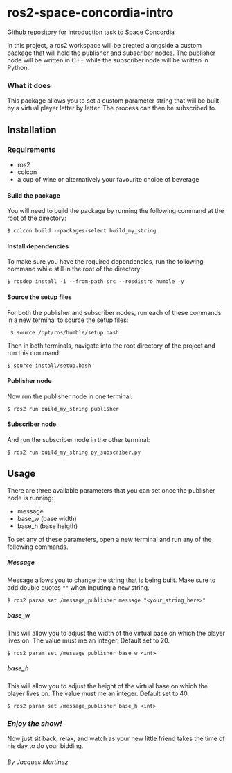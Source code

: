 # ros2-space-concordia-intro

Github repository for introduction task to Space Concordia

In this project, a ros2 workspace will be created alongside a custom package that will hold the publisher and subscriber nodes. The publisher node will be written in C++ while the subscriber node will be written in Python.

### What it does

This package allows you to set a custom parameter string that will be built by a virtual player letter by letter. The process can then be subscribed to.

## Installation

### Requirements

- ros2
- colcon
- a cup of wine or alternatively your favourite choice of beverage

#### Build the package

You will need to build the package by running the following command at the root of the directory:

`$ colcon build --packages-select build_my_string`

#### Install dependencies

To make sure you have the required dependencies, run the following command while still in the root of the directory:

`$ rosdep install -i --from-path src --rosdistro humble -y`

#### Source the setup files

For both the publisher and subscriber nodes, run each of these commands in a new terminal to source the setup files:

` $ source /opt/ros/humble/setup.bash`

Then in both terminals, navigate into the root directory of the project and run this command:

`$ source install/setup.bash`

#### Publisher node

Now run the publisher node in one terminal:

`$ ros2 run build_my_string publisher`

#### Subscriber node

And run the subscriber node in the other terminal:

`$ ros2 run build_my_string py_subscriber.py`

## Usage

There are three available parameters that you can set once the publisher node is running:

- message
- base_w (base width)
- base_h (base heigth)

To set any of these parameters, open a new terminal and run any of the following commands.

##### Message

Message allows you to change the string that is being built. Make sure to add double quotes `""` when inputing a new string.

`$ ros2 param set /message_publisher message "<your_string_here>"`

##### base_w

This will allow you to adjust the width of the virtual base on which the player lives on. The value must me an integer. Default set to 20.

`$ ros2 param set /message_publisher base_w <int>`

##### base_h

This will allow you to adjust the height of the virtual base on which the player lives on. The value must me an integer. Default set to 40.

`$ ros2 param set /message_publisher base_h <int>`

### _Enjoy the show!_

Now just sit back, relax, and watch as your new little friend takes the time of his day to do your bidding.

###### _By Jacques Martinez_
